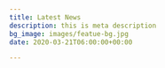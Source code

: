 ```yaml
---
title: Latest News
description: this is meta description
bg_image: images/featue-bg.jpg
date: 2020-03-21T06:00:00+00:00

---
```

